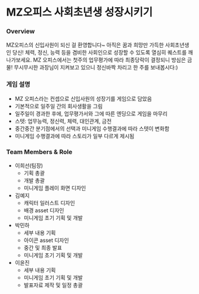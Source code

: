 # MZ오피스 사회초년생 성장시키기

### Overview
MZ오피스의 신입사원이 되신 걸 환영합니다~ 아직은 꿈과 희망만 가득한 사회초년생인 당신! 체력, 정신, 능력 등을 겸비한 사회인으로 성장할 수 있도록 열심히 퀘스트를 깨나가보세요. MZ 오피스에서는 첫주의 업무평가에 따라 최종당락이 결정되니 방심은 금물! 무시무시한 과장님이 지켜보고 있으니 정신바짝 차리고 한 주를 보내봅시다:)


### 게임 설명
- MZ 오피스라는 컨셉으로 신입사원의 성장기를 게임으로 담았음
- 기본적으로 일주일 간의 회사생활을 그림
- 일주일이 경과한 후에, 업무평가서와 그에 따른 엔딩으로 게임을 마무리
- 스텟: 업무능력, 정신력, 체력, 대인관계, 금전
- 중간중간 분기점에서의 선택과 미니게임 수행결과에 따라 스텟이 변화함
- 미니게임 수행결과에 따라 스토리가 일부 다르게 제시됨


### Team Members & Role
- 이희선(팀장)
  - 기획 총괄
  - 개발 총괄
  - 미니게임 플레이 화면 디자인
- 김예지
  - 캐릭터 일러스트 디자인
  - 배경 asset 디자인
  - 미니게임 초기 기획 및 개발
- 박민하
  - 세부 내용 기획
  - 아이콘 asset 디자인
  - 중간 및 최종 발표
  - 미니게임 초기 기획 및 개발
- 이윤진
  - 세부 내용 기획
  - 미니게임 초기 기획 및 개발
  - 발표자료 제작 및 일정 총괄

